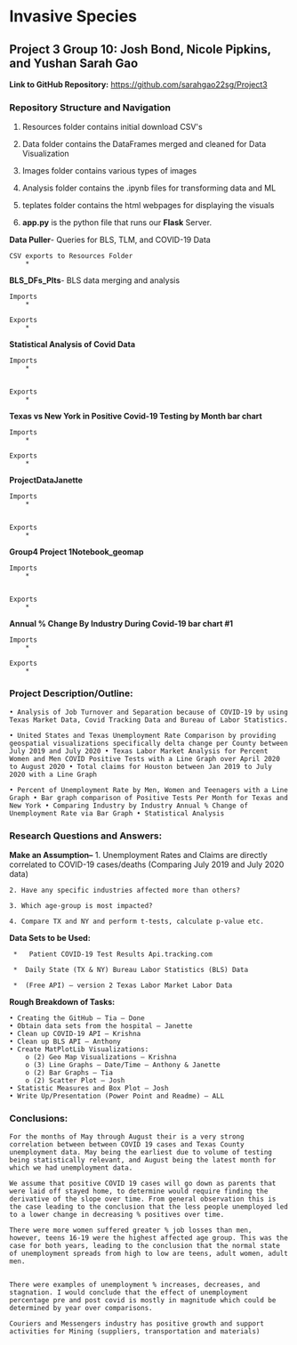 # Invasive Species 

## Project 3 Group 10: Josh Bond, Nicole Pipkins, and Yushan Sarah Gao

**Link to GitHub Repository:** https://github.com/sarahgao22sg/Project3

### Repository Structure and Navigation

1. Resources folder contains initial download CSV's

2. Data folder contains the DataFrames merged and cleaned for Data Visualization

3. Images folder contains various types of images

4. Analysis folder contains the .ipynb files for transforming data and ML

5. teplates folder contains the html webpages for displaying the visuals

6. **app.py** is the python file that runs our **Flask** Server.



 **Data Puller**- Queries for BLS, TLM, and COVID-19 Data
     
    CSV exports to Resources Folder
        * 

 **BLS_DFs_Plts**- BLS data merging and analysis
    
    Imports
        * 
    
    Exports
        * 
       

 **Statistical Analysis of Covid Data**
    
    Imports
        * 
       
    
    Exports
        * 

 
 **Texas vs New York in Positive Covid-19 Testing by Month bar chart**
    
    Imports
        * 
    
    Exports 
        * 
   
**ProjectDataJanette**
    
    Imports
        * 


    Exports
        * 
        
      
 **Group4 Project 1Notebook_geomap**
    
    Imports
        * 


    Exports
        *     
 
    
 **Annual % Change By Industry During Covid-19 bar chart #1**

    Imports 
        * 

    Exports
        * 

### Project Description/Outline: 

    • Analysis of Job Turnover and Separation because of COVID-19 by using Texas Market Data, Covid Tracking Data and Bureau of Labor Statistics.

    • United States and Texas Unemployment Rate Comparison by providing geospatial visualizations specifically delta change per County between July 2019 and July 2020 • Texas Labor Market Analysis for Percent Women and Men COVID Positive Tests with a Line Graph over April 2020 to August 2020 • Total claims for Houston between Jan 2019 to July 2020 with a Line Graph

    • Percent of Unemployment Rate by Men, Women and Teenagers with a Line Graph • Bar graph comparison of Positive Tests Per Month for Texas and New York • Comparing Industry by Industry Annual % Change of Unemployment Rate via Bar Graph • Statistical Analysis

### Research Questions and Answers:

 **Make an Assumption–** 
    1. Unemployment Rates and Claims are directly correlated to COVID-19 cases/deaths (Comparing July 2019 and July 2020 data)

    2. Have any specific industries affected more than others?
    
    3. Which age-group is most impacted?
    
    4. Compare TX and NY and perform t-tests, calculate p-value etc.

 **Data Sets to be Used:** 

     *   Patient COVID-19 Test Results Api.tracking.com 

     *  Daily State (TX & NY) Bureau Labor Statistics (BLS) Data 

     *  (Free API) – version 2 Texas Labor Market Labor Data 

 **Rough Breakdown of Tasks:** 

    • Creating the GitHub – Tia – Done 
    • Obtain data sets from the hospital – Janette 
    • Clean up COVID-19 API – Krishna 
    • Clean up BLS API – Anthony 
    • Create MatPlotLib Visualizations: 
        o (2) Geo Map Visualizations – Krishna 
        o (3) Line Graphs – Date/Time – Anthony & Janette 
        o (2) Bar Graphs – Tia 
        o (2) Scatter Plot – Josh 
    • Statistic Measures and Box Plot – Josh 
    • Write Up/Presentation (Power Point and Readme) – ALL

### Conclusions:

    For the months of May through August their is a very strong correlation between between COVID 19 cases and Texas County unemployment data. May being the earliest due to volume of testing being statistically relevant, and August being the latest month for which we had unemployment data.

    We assume that positive COVID 19 cases will go down as parents that were laid off stayed home, to determine would require finding the derivative of the slope over time. From general observation this is the case leading to the conclusion that the less people unemployed led to a lower change in decreasing % positives over time.

    There were more women suffered greater % job losses than men,
    however, teens 16-19 were the highest affected age group. This was the case for both years, leading to the conclusion that the normal state of unemployment spreads from high to low are teens, adult women, adult men.


    There were examples of unemployment % increases, decreases, and stagnation. I would conclude that the effect of unemployment percentage pre and post covid is mostly in magnitude which could be determined by year over comparisons.

    Couriers and Messengers industry has positive growth and support activities for Mining (suppliers, transportation and materials)
